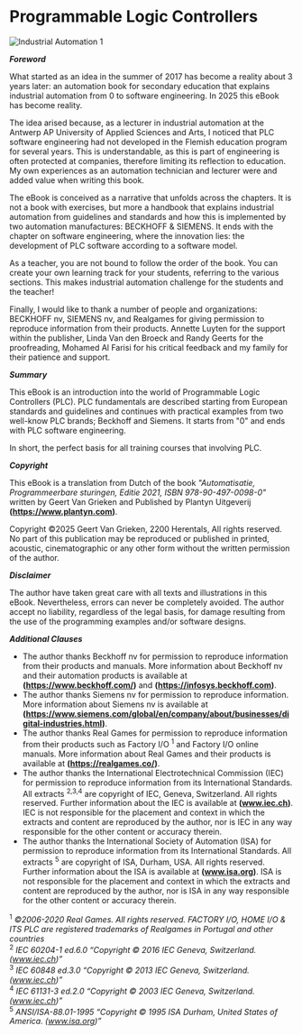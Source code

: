 # Programmable Logic Controllers

![Industrial Automation 1](/ebook_front.png "Programmable Logic Controllers")

***Foreword***

What started as an idea in the summer of 2017 has become a reality about 3 years later: an automation book for secondary education that explains industrial automation from 0 to software engineering. In 2025 this eBook has become reality.

The idea arised because, as a lecturer in industrial automation at the Antwerp AP University of Applied Sciences and Arts, I noticed that PLC software engineering had not developed in the Flemish education program for several years. This is understandable, as this is part of engineering is often protected at companies, therefore limiting its reflection to education. My own experiences as an automation technician and lecturer were and added value when writing this book.

The eBook is conceived as a narrative that unfolds across the chapters. It is not a book with exercises, but more a handbook that explains industrial automation from guidelines and standards and how this is implemented by two automation manufactures: BECKHOFF & SIEMENS. It ends with the chapter on software engineering, where the innovation lies: the development of PLC software according to a software model.

As a teacher, you are not bound to follow the order of the book. You can create your own learning track for your students, referring to the various sections. This makes industrial automation challenge for the students and the teacher!

Finally, I would like to thank a number of people and organizations: BECKHOFF nv, SIEMENS nv, and Realgames for giving permission to reproduce information from their products. Annette Luyten for the support within the publisher, Linda Van den Broeck and Randy Geerts for the proofreading, Mohamed Al Farisi for his critical feedback and my family for their patience and support.

***Summary***

This eBook is an introduction into the world of Programmable Logic Controllers (PLC). 
PLC fundamentals are described starting from European standards and guidelines and continues with practical examples from two well-know PLC brands; Beckhoff and Siemens.
It starts from "0" and ends with PLC software engineering.

In short, the perfect basis for all training courses that involving PLC.

***Copyright***

This eBook is a translation from Dutch of the book *"Automatisatie, Programmeerbare sturingen, Editie 2021, ISBN 978-90-497-0098-0"* written by Geert Van Grieken and Published by Plantyn Uitgeverij **(https://www.plantyn.com)**.

Copyright ©2025 Geert Van Grieken, 2200 Herentals, All rights reserved. No part of this publication may be reproduced or published in printed, acoustic, cinematographic or any other form without the written permission of the author.

***Disclaimer***

The author have taken great care with all texts and illustrations in this eBook. Nevertheless, errors can never be completely avoided. 
The author accept no liability, regardless of the legal basis, for damage resulting from the use of the programming examples and/or software designs.

***Additional Clauses***

- The author thanks Beckhoff nv for permission to reproduce information from their products and manuals. More information about Beckhoff nv and their automation products is available at **(https://www.beckhoff.com/)** and **(https://infosys.beckhoff.com)**.
- The author thanks Siemens nv for permission to reproduce information. More information about Siemens nv is available at **(https://www.siemens.com/global/en/company/about/businesses/digital-industries.html)**.
- The author thanks Real Games for permission to reproduce information from their products such as Factory I/O <sup>1</sup> and Factory I/O online manuals. More information about Real Games and their products is available at **(https://realgames.co/)**.
- The author thanks the International Electrotechnical Commission (IEC) for permission to reproduce information from its International Standards. All extracts <sup>2,3,4</sup> are copyright of IEC, Geneva, Switzerland. All rights reserved. Further information about the IEC is available at **(www.iec.ch)**. IEC is not responsible for the placement and context in which the extracts and content are reproduced by the author, nor is IEC in any way responsible for the other content or accuracy therein.
- The author thanks the International Society of Automation (ISA) for permission to reproduce information from its International Standards. All extracts <sup>5</sup> are copyright of ISA, Durham, USA. All rights reserved. Further information about the ISA is available at **(www.isa.org)**. ISA is not responsible for the placement and context in which the extracts and content are reproduced by the author, nor is ISA in any way responsible for the other content or accuracy therein.

<sup>1</sup> *©2006-2020 Real Games. All rights reserved. FACTORY I/O, HOME I/O & ITS PLC are registered trademarks of Realgames in Portugal and other countries* <br>
<sup>2</sup> *IEC 60204-1 ed.6.0  “Copyright © 2016 IEC Geneva, Switzerland. (www.iec.ch)”* <br>
<sup>3</sup> *IEC 60848 ed.3.0  “Copyright © 2013 IEC Geneva, Switzerland. (www.iec.ch)”* <br>
<sup>4</sup> *IEC 61131-3 ed.2.0  “Copyright © 2003 IEC Geneva, Switzerland. (www.iec.ch)”* <br>
<sup>5</sup> *ANSI/ISA-88.01-1995 “Copyright © 1995 ISA Durham, United States of America. (www.isa.org)”*

